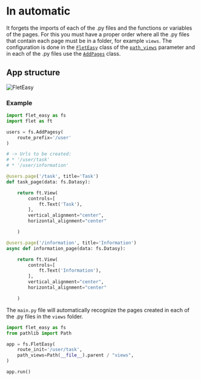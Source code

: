 # In automatic

It forgets the imports of each of the .py files and the functions or variables of the pages. For this you must have a proper order where all the .py files that contain each page must be in a folder, for example `views`. The configuration is done in the [`FletEasy`](/0.2.0/how-to-use/#fleteasy) class of the [`path_views`](/0.2.0/how-to-use/#fleteasy) parameter and in each of the .py files use the [`AddPages`](/0.2.0/add-pages/through-decorators/#addpagesy) class.

## App structure

![FletEasy](../assets/images/funtion_add_page.png "App structure")

### **Example**

```python title="user.py" hl_lines="4-6 12 24"
import flet_easy as fs
import flet as ft

users = fs.AddPagesy(
    route_prefix='/user'
)

# -> Urls to be created:
# * '/user/task'
# * '/user/information'

@users.page('/task', title='Task')
def task_page(data: fs.Datasy):

    return ft.View(
        controls=[
            ft.Text('Task'),
        ],
        vertical_alignment="center",
        horizontal_alignment="center"

    )

@users.page('/information', title='Information')
async def information_page(data: fs.Datasy):

    return ft.View(
        controls=[
            ft.Text('Information'),
        ],
        vertical_alignment="center",
        horizontal_alignment="center"

    )
```

The `main.py` file will automatically recognize the pages created in each of the .py files in the `views` folder.

```Python title="main.py" hl_lines="2 6"
import flet_easy as fs
from pathlib import Path

app = fs.FletEasy(
    route_init='/user/task',
    path_views=Path(__file__).parent / "views",
)

app.run()
```
